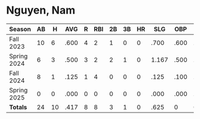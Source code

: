 # Nguyen, Nam

| Season      | AB          | H           | AVG         | R           | RBI         | 2B          | 3B          | HR          | SLG         | OBP         | RSP         | SAF         | K           | BB          | PO          | A           | E           | FAVE        | IP          | H           | K           | BB          | R           | ER          | ERA         
| ----------- | ----------- | ----------- | ----------- | ----------- | ----------- | ----------- | ----------- | ----------- | ----------- | ----------- | ----------- | ----------- | ----------- | ----------- | ----------- | ----------- | ----------- | ----------- | ----------- | ----------- | ----------- | ----------- | ----------- | ----------- | ----------- 
| Fall 2023   | 10          | 6           | .600        | 4           | 2           | 1           | 0           | 0           | .700        | .600        | .500        | 0           | 0           | 0           | 0           | 0           | 0           | .000        | 0           | 0           | 0           | 0           | 0           | 0           | .000        
| Spring 2024 | 6           | 3           | .500        | 3           | 2           | 2           | 1           | 0           | 1.167       | .500        | .250        | 0           | 1           | 0           | 1           | 0           | 0           | 1.000       | 0           | 0           | 0           | 0           | 0           | 0           | .000        
| Fall 2024   | 8           | 1           | .125        | 1           | 4           | 0           | 0           | 0           | .125        | .100        | .250        | 2           | 0           | 0           | 1           | 4           | 0           | 1.000       | 0           | 0           | 0           | 0           | 0           | 0           | .000        
| Spring 2025 | 0           | 0           | .000        | 0           | 0           | 0           | 0           | 0           | .000        | .000        | .000        | 0           | 0           | 0           | 0           | 0           | 0           | .000        | 0           | 0           | 0           | 0           | 0           | 0           | .000        
| **Totals**  | 24          | 10          | .417        | 8           | 8           | 3           | 1           | 0           | .625        | 0           | 0           | 2           | 1           | 0           | 2           | 4           | 0           | 1.000       | 0.0         | 0           | 0           | 0           | 0           | 0           | 0           
